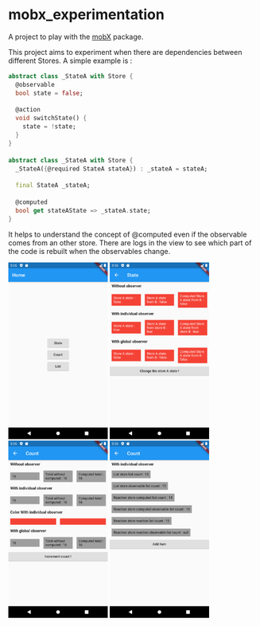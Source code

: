 # mobx_experimentation

A project to play with the [mobX](https://mobx.netlify.com/getting-started) package.

This project aims to experiment when there are dependencies between different Stores. A simple example is :
```dart
abstract class _StateA with Store {
  @observable
  bool state = false;

  @action
  void switchState() {
    state = !state;
  }
}

abstract class _StateA with Store {
  _StateA({@required StateA stateA}) : _stateA = stateA;

  final StateA _stateA;

  @computed
  bool get stateAState => _stateA.state;
}
```

It helps to understand the concept of @computed even if the observable comes from an other store.
There are logs in the view to see which part of the code is rebuilt when the observables change.

<img src="Home.png" alt="drawing" width="200"/>
<img src="State.png" alt="drawing" width="200"/>
<img src="Count.png" alt="drawing" width="200"/>
<img src="List.png" alt="drawing" width="200"/>





